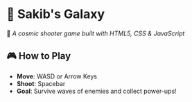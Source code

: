 # 🌌 Sakib's Galaxy  

🚀 *A cosmic shooter game built with HTML5, CSS & JavaScript*  

## 🎮 How to Play  
- **Move**: WASD or Arrow Keys  
- **Shoot**: Spacebar  
- **Goal**: Survive waves of enemies and collect power-ups!
